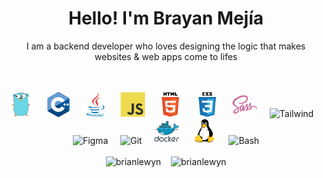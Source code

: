 <div align="center">
  <h1>Hello! I'm Brayan Mejía</h1>
  <p >I am a backend developer who loves designing the logic that makes websites & web apps come to lifes</p>
<div>

<br>

<!-- <div align="center">
  <img alt="Coding" src="https://img.jpg">
</div> -->

<br>

<div align="center">
  <img width="40" alt="Go" src="https://raw.githubusercontent.com/devicons/devicon/master/icons/go/go-original.svg"/>
  &nbsp;&nbsp;&nbsp;
  <img width="40" alt="C++" src="https://raw.githubusercontent.com/devicons/devicon/master/icons/cplusplus/cplusplus-original.svg"/>
  &nbsp;&nbsp;&nbsp;
  <img width="40" alt="Java" src="https://raw.githubusercontent.com/devicons/devicon/master/icons/java/java-original.svg"/>
  &nbsp;&nbsp;&nbsp;
  <img width="40" alt="JS" src="https://raw.githubusercontent.com/devicons/devicon/master/icons/javascript/javascript-original.svg"/>
  &nbsp;&nbsp;&nbsp;
  <img width="40" alt="HTML" src="https://raw.githubusercontent.com/devicons/devicon/master/icons/html5/html5-original-wordmark.svg"/>
  &nbsp;&nbsp;&nbsp;
  <img width="40" alt="CSS" src="https://raw.githubusercontent.com/devicons/devicon/master/icons/css3/css3-original-wordmark.svg"/>
  &nbsp;&nbsp;&nbsp;
  <img width="40" alt="SASS" src="https://raw.githubusercontent.com/devicons/devicon/master/icons/sass/sass-original.svg"/>
  &nbsp;&nbsp;&nbsp;
  <img width="40" alt="Tailwind" src="https://www.vectorlogo.zone/logos/tailwindcss/tailwindcss-icon.svg"/>
  &nbsp;&nbsp;&nbsp;
  <img width="40" alt="Figma" src="https://www.vectorlogo.zone/logos/figma/figma-icon.svg"/>
  &nbsp;&nbsp;&nbsp;
  <img width="40" alt="Git" src="https://www.vectorlogo.zone/logos/git-scm/git-scm-icon.svg"/>
  &nbsp;&nbsp;&nbsp;
  <img width="40" alt="Docker" src="https://raw.githubusercontent.com/devicons/devicon/master/icons/docker/docker-original-wordmark.svg"/>
  &nbsp;&nbsp;&nbsp;
  <img width="40" alt="Linux" src="https://raw.githubusercontent.com/devicons/devicon/master/icons/linux/linux-original.svg"/>
  &nbsp;&nbsp;&nbsp;
  <img width="40" alt="Bash" src="https://www.vectorlogo.zone/logos/gnu_bash/gnu_bash-icon.svg"/>
</div>

<br>

<div align="center">
  <img src="https://github-readme-stats.vercel.app/api?username=brianlewyn&show_icons=true&title_color=A7F1E1&text_color=B1C1E1&icon_color=A7F1E1&bg_color=090B10&hide_border=true&locale=en" alt="brianlewyn" />
  &nbsp;&nbsp;
  <img src="https://github-readme-streak-stats.herokuapp.com/?user=brianlewyn&&hide_border=true&background=090B10&sideNums=A7F1E1&dates=B1C1E1&fire=A7F1E1&ring=A7F1E1&currStreakNum=B1C1E1&currStreakLabel=A7F1E1&sideLabels=A7F1E1" alt="brianlewyn" />
</div>
